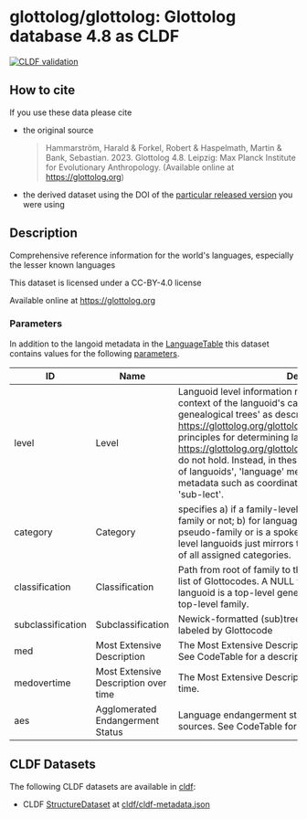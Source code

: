 # glottolog/glottolog: Glottolog database 4.8 as CLDF

[![CLDF validation](https://github.com/glottolog/glottolog-cldf/workflows/CLDF-validation/badge.svg)](https://github.com/glottolog/glottolog-cldf/actions?query=workflow%3ACLDF-validation)

## How to cite

If you use these data please cite
- the original source
  > Hammarström, Harald & Forkel, Robert & Haspelmath, Martin & Bank, Sebastian. 2023. Glottolog 4.8. Leipzig: Max Planck Institute for Evolutionary Anthropology. (Available online at https://glottolog.org)
- the derived dataset using the DOI of the [particular released version](../../releases/) you were using

## Description


Comprehensive reference information for the world's languages, especially the lesser known languages

This dataset is licensed under a CC-BY-4.0 license

Available online at https://glottolog.org

### Parameters
In addition to the langoid metadata in the [LanguageTable](cldf#table-languagescsv) this dataset contains values for the following [parameters](cldf#table-parameterscsv).

ID | Name | Description
--- | --- | ---
level | Level | Languoid level information needs to be interpreted in the context of the languoid's category. For languoids in 'non-genealogical trees' as described in https://glottolog.org/glottolog/glottologinformation the principles for determining language level languoids (see https://glottolog.org/glottolog/glottologinformation#principles) do not hold. Instead, in these cases, 'family' just means 'group of languoids', 'language' means 'languoid with extended metadata such as coordinates', and 'dialect' mean any type of 'sub-lect'.
category | Category | specifies a) if a family-level languoid represents a pseudo-family or not; b) for language-level languoids if it belongs to a pseudo-family or is a spoken, L1 language and c) for dialect-level languoids just mirrors the level. See CodeTable for a list of all assigned categories.
classification | Classification | Path from root of family to the languoid as slash-separated list of Glottocodes. A NULL value for classification means the languoid is a top-level genealogical unit, i.e. an isolate or a top-level family.
subclassification | Subclassification | Newick-formatted (sub)tree of descendants of the languoid, labeled by Glottocode
med | Most Extensive Description | The Most Extensive Description known for a given language. See CodeTable for a description of the valid values.
medovertime | Most Extensive Description over time | The Most Extensive Description for a given language over time.
aes | Agglomerated Endangerment Status | Language endangerment status compiled from various sources. See CodeTable for a description of the valid values.


## CLDF Datasets

The following CLDF datasets are available in [cldf](cldf):

- CLDF [StructureDataset](https://github.com/cldf/cldf/tree/master/modules/StructureDataset) at [cldf/cldf-metadata.json](cldf/cldf-metadata.json)